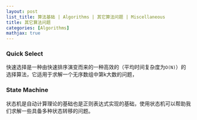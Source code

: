 ```yaml
---
layout: post
list_title: 算法基础 | Algorithms | 其它算法问题 | Miscellaneous
title: 其它算法问题
categories: [Algorithms]
mathjax: true
---
```


### Quick Select

快速选择是一种由快速排序演变而来的一种高效的（平均时间复杂度为`O(N)`）的选择算法，它适用于求解一个无序数组中第k大数的问题，


### State Machine

状态机是自动计算理论的基础也是正则表达式实现的基础，使用状态机可以帮助我们求解一些具备多种状态转移的问题。
